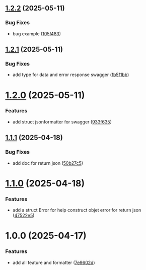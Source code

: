 ## [1.2.2](https://github.com/nsevenpack/ginresponse/compare/v1.2.1...v1.2.2) (2025-05-11)


### Bug Fixes

* bug example ([105f483](https://github.com/nsevenpack/ginresponse/commit/105f483e677cdb4cfae9027eb7952891bc399b2b))

## [1.2.1](https://github.com/nsevenpack/ginresponse/compare/v1.2.0...v1.2.1) (2025-05-11)


### Bug Fixes

* add type for data and error response swagger ([fb5f1bb](https://github.com/nsevenpack/ginresponse/commit/fb5f1bb21d1f8401da13037a28ce245f63040a23))

# [1.2.0](https://github.com/nsevenpack/ginresponse/compare/v1.1.1...v1.2.0) (2025-05-11)


### Features

* add struct jsonformatter for swagger ([933f635](https://github.com/nsevenpack/ginresponse/commit/933f63575f8e070ad8f55f4a939a11fb6360cea8))

## [1.1.1](https://github.com/nsevenpack/ginresponse/compare/v1.1.0...v1.1.1) (2025-04-18)


### Bug Fixes

* add doc for return json ([50b27c5](https://github.com/nsevenpack/ginresponse/commit/50b27c50380da7ea0639323117658ba01f690a64))

# [1.1.0](https://github.com/nsevenpack/ginresponse/compare/v1.0.0...v1.1.0) (2025-04-18)


### Features

* add a struct Error for help construct objet error for return json ([47522e5](https://github.com/nsevenpack/ginresponse/commit/47522e50fb197b42ec6fce4a42d989c54eca5a38))

# 1.0.0 (2025-04-17)


### Features

* add all feature and formatter ([7e9602d](https://github.com/nsevenpack/ginresponse/commit/7e9602da27759f17971a5ac05d9c8a36d883a8d2))
